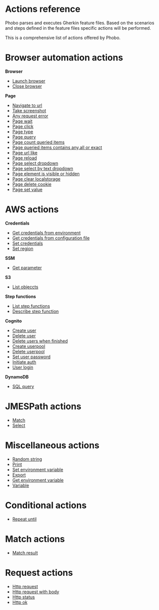 # Actions reference

Phobo parses and executes Gherkin feature files. Based on the scenarios and steps defined in the feature files specific actions will be performed.

This is a comprehensive list of actions offered by Phobo.


# Browser automation actions

**Browser**

 - [Launch browser](browser_actions.md#launch-browser)
 - [Close browser](browser_actions.md#close-browser)

**Page**
 - [Navigate to url](browser_actions.md#navigate-to-url)
 - [Take screenshot](browser_actions.md#take-screenshot)
 - [Any request error](browser_actions.md#any-request-error)
 - [Page wait](browser_actions.md#page-wait)
 - [Page click](browser_actions.md#page-click)
 - [Page type](browser_actions.md#page-type)
 - [Page query](browser_actions.md#page-query)
 - [Page count queried items](browser_actions.md#page-count-queried-items)
 - [Page queried items contains any,all or exact](browser_actions.md#page-queried-items-contains-not,any,all-or-exact)
 - [Page url like](browser_actions.md#page-url-like)
 - [Page reload](browser_actions.md#page-reload)
 - [Page select dropdown](browser_actions.md#page-select-dropdown)
 - [Page select by text dropdown](browser_actions.md#page-select-by-text-dropdown)
 - [Page element is visible or hidden](browser_actions.md#page-element-is-visible-or-hidden)
 - [Page clear localstorage](browser_actions.md#page-clear-localstorage)
 - [Page delete cookie](browser_actions.md#page-delete-cookie)
 - [Page set value](browser_actions.md#page-set-value)


# AWS actions

**Credentials**

- [Get credentials from environment](aws_credentials_actions.md#get-credentials-from-environment)
- [Get credentials from configuration file](aws_credentials_actions.md#get-credentials-from-configuration-file)
- [Set credentials](aws_credentials_actions.md#set-credentials)
- [Set region](aws_credentials_actions.md#set-region)

**SSM**

- [Get parameter](aws_ssm_actions.md#get-parameter)

**S3**

- [List objeccts](aws_s3_actions.md#list-objects)

**Step functions**

- [List step functions](aws_stepfunctions_actions.md#list-step-functions)
- [Describe step function](aws_stepfunctions_actions.md#describe-step-function)

**Cognito**

- [Create user](aws_cognito_actions.md#create-user)
- [Delete user](aws_cognito_actions.md#delete-user)
- [Delete users when finished](aws_cognito_actions.md#delete-users-when-finished)
- [Create userpool](aws_cognito_actions.md#create-userpool)
- [Delete userpool](aws_cognito_actions.md#delete-userpool)
- [Set user password](aws_cognito_actions.md#set-user-password)
- [Initiate auth](aws_cognito_actions.md#initiate-auth)
- [User login](aws_cognito_actions.md#user-login)

**DynamoDB**

- [SQL query](aws_dynamodb_actions.md#sql-query)

# JMESPath actions

- [Match](jmespath_actions.md#match)
- [Select](jmespath_actions.md#select)

# Miscellaneous actions

- [Random string](misc_actions.md#random-string)
- [Print](misc_actions.md#print)
- [Set environment variable](misc_actions.md#set-environment-variable)
- [Export](misc_actions.md#export)
- [Get environment variable](misc_actions.md#get-environment-variable)
- [Variable](misc_actions.md#variable)

# Conditional actions

- [Repeat until](condition_actions.md#repeat-until)

# Match actions

- [Match result](match_actions.md#match-result)

# Request actions

- [Http request](request_actions.md#http-request)
- [Http request with body](request_actions.md#http-request-with-body)
- [Http status](request_actions.md#http-status)
- [Http ok](request_actions.md#http-ok)